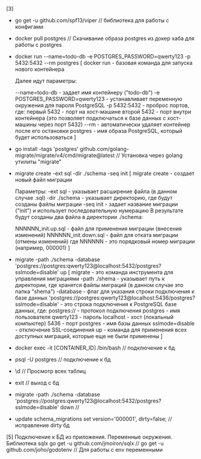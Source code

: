 [3]
- go get -u github.com/spf13/viper // библиотека для работы с конфигами
- docker pull postgres // Скачивание образа postgres из докер хаба для работы с postgres

- docker run --name=todo-db -e POSTGRES_PASSWORD=qwerty123 -p 5432:5432 --rm postgres 
[
    docker run - базовая команда для запуска нового контейнера

    Далее идут параметры:

    --name=todo-db - задает имя контейнеру ("todo-db")
    -e POSTGRES_PASSWORD=qwerty123 - устанавливает переменную окружения для пароля PostgreSQL
    -p 5432:5432 - проброс портов, где:
    первый 5432 - порт на хост-машине
    второй 5432 - порт внутри контейнера (это позволяет подключаться к базе данных с хост-машины через порт 5432)
    --rm - автоматически удаляет контейнер после его остановки
    postgres - имя образа PostgreSQL, который будет использоваться
]

- go install -tags 'postgres' github.com/golang-migrate/migrate/v4/cmd/migrate@latest // Установка через golang утилиты "migrate"
- migrate create -ext sql -dir ./schema -seq init
[
    migrate create - создает новый файл миграции

    Параметры:
    -ext sql - указывает расширение файла (в данном случае .sql)
    -dir ./schema - указывает директорию, где будут созданы файлы миграции
    -seq init - задает название миграции ("init") и использует последовательную нумерацию
    В результате будут созданы два файла в директории ./schema:

    NNNNNN_init.up.sql - файл для применения миграции (внесения изменений)
    NNNNNN_init.down.sql - файл для отката миграции (отмены изменений)
    где NNNNNN - это порядковый номер миграции (например, 000001)
]

- migrate -path ./schema -database 'postgres://postgres:qwerty123@localhost:5432/postgres?sslmode=disable' up
[
    migrate - это команда инструмента для управления миграциями
    -path ./shema - указывает путь к директории, где хранятся файлы миграций (в данном случае это папка "shema")
    -database - флаг для указания строки подключения к базе данных
    'postgres://postgres:qwerty123@localhost:5436/postgres?sslmode=disable' - это строка подключения к PostgreSQL базе данных, где:
    postgres:// - протокол подключения
    postgres - имя пользователя
    qwerty123 - пароль
    localhost - хост (локальный компьютер)
    5436 - порт
    postgres - имя базы данных
    sslmode=disable - отключение SSL-соединения
    up - команда для применения всех доступных миграций, которые еще не были применены
]

- docker exec -it [CONTAINER_ID] /bin/bash // подключение к бд
- psql -U postgres // подключение к бд
- \d // Просмотр всех таблиц
- exit // выход с бд

- migrate -path ./schema -database 'postgres://postgres:qwerty123@localhost:5432/postgres?sslmode=disable' down // 
- update schema_migrations set version='000001', dirty=false; // исправление dirty бд

[5] Подключение к БД из приложения. Переменные окружения. Библиотека sqlx
go get -u github.com/jmoiron/sqlx // 
go get -u github.com/joho/godotenv // Для работы с env переменными 

